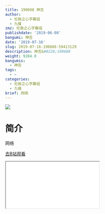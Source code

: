 ```yaml
---
title: 190608 神舌
author:
  - 伦敦之心字幕组
  - 九條
zmz: 伦敦之心字幕组
publishdate: '2019-06-08'
bangumi: 神舌
date: '2019-07-16'
slug: 2019-07-16-190608-59413129
description: 神舌&#8226;190608
weight: 9284.0
bangumis:
  - 神舌
tags:
  - ~
categories:
  - 伦敦之心字幕组
  - 九條
brief: 网络
---
```

![](https://raw.githubusercontent.com/tcgriffith/owaraisite/master/static/tmpimg/4da536fe525d4491db85cd797ed14f48ca7e9cb2.jpg.480.jpg)
# 简介  
网络  

[去B站观看](https://www.bilibili.com/video/av59413129/)
<div class ="resp-container"><iframe class="testiframe" src="//player.bilibili.com/player.html?aid=59413129"", scrolling="no", allowfullscreen="true" > </iframe></div> 
